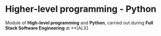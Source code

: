 # Higher-level programming - Python
Module of **High-level programming** and **Python**, carried out during **Full Stack Software Engineering** at **[ALX]
